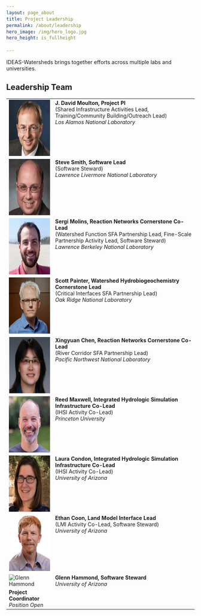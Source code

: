 ```yaml
---
layout: page_about
title: Project Leadership
permalink: /about/leadership
hero_image: /img/hero_logo.jpg
hero_height: is_fullheight

---
```

IDEAS-Watersheds brings together efforts across multiple labs and universities.

<h2>Leadership Team</h2>
<table>
<tbody>
<tr>
<td><img class="alignleft" src="../img/photos/dmoulton.png" alt="David Moulton" width="150" height="150"></td>
<td valign="top"><strong>J. David Moulton, Project PI</strong><br />
(Shared Infrastructure Activities Lead, Training/Community Building/Outreach Lead)<br />
<em>Los Alamos National Laboratory</em></td>
</tr>
<tr>
<td><img class="alignleft" src="../img/photos/ssmith.png" alt="Steve Smith" width="150" height="150"></td>
<td valign="top"><strong>Steve Smith, Software Lead</strong><br />
(Software Steward)<br />
<em>Lawrence Livermore National Laboratory</em></td>
</tr>
<tr>
<td><img class="alignleft" src="../img/photos/smolins.png" alt="Sergi Molins" width="150" height="150"></td>
<td valign="top"><strong>Sergi Molins, Reaction Networks Cornerstone Co-Lead</strong><br />
(Watershed Function SFA Partnership Lead, Fine-Scale Partnership Activity Lead, Software Steward)<br />
<em>Lawrence Berkeley National Laboratory</em></td>
</tr>
<tr>
<td><img class="alignleft" src="../img/photos/spainter.png" alt="Scott Painter" width="150" height="150"></td>
<td valign="top"><strong>Scott Painter, Watershed Hydrobiogeochemistry Cornerstone Lead</strong><br />
(Critical Interfaces SFA Partnership Lead)<br />
<em>Oak Ridge National Laboratory</em></td>
</tr>
<tr>
<td><img class="alignleft" src="../img/photos/xchen.png" alt="Xingyuan Chen" width="150" height="150"></td>
<td valign="top"><strong>Xingyuan Chen,</strong> <strong>Reaction Networks Cornerstone Co-Lead</strong><br />
(River Corridor SFA Partnership Lead)<br />
<em>Pacific Northwest National Laboratory</em></td>
</tr>
<tr>
<td><img class="alignleft" src="../img/photos/rmaxwell.png" alt="Reed Maxwell" width="150" height="150"></td>
<td valign="top"><strong>Reed Maxwell, Integrated Hydrologic Simulation Infrastructure Co-Lead</strong><br />
(IHSI Activity Co-Lead)<br />
<em>Princeton University</em></td>
</tr>
<tr>
<td><img class="alignleft" src="../img/photos/lcondon.png" alt="Laura Condon" width="150" height="150"></td>
<td valign="top"><strong>Laura Condon, Integrated Hydrologic Simulation Infrastructure Co-Lead</strong><br />
(IHSI Activity Co-Lead)<br />
<em>University of Arizona</em></td>
</tr>
<tr>
<td><img class="alignleft" src="../img/photos/ecoon.png" alt="Ethan Coon" width="150" height="150"></td>
<td valign="top"><strong>Ethan Coon, Land Model Interface Lead</strong><br />
(LMI Activity Co-Lead, Software Steward)<br /> 
<em>University of Arizona</em></td>
</tr>
<tr>
<td><img class="alignleft" src="../img/photos/ghammond.png" alt="Glenn Hammond" width="150" height="150"></td>
<td valign="top"><strong>Glenn Hammond, Software Steward</strong><br />
<em>University of Arizona</em></td>
</tr>
<tr>
<td><strong>Project Coordinator</strong><br />
<em>Position Open</em></td>
</tr>
</tbody>
</table>

[IDEAS-Classic]: https://ideas-productivity.org/ideas-classic/
[IDEAS]: https://ideas-productivity.org/


